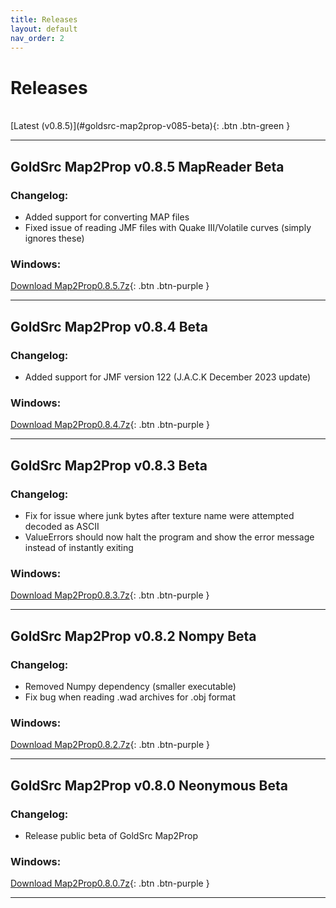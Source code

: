 ```yaml
---
title: Releases
layout: default
nav_order: 2
---
```


# Releases

<br>
[Latest (v0.8.5)](#goldsrc-map2prop-v085-beta){: .btn .btn-green }

---

## GoldSrc Map2Prop v0.8.5 MapReader <span class="label label-blue">Beta</span>

### Changelog:

* Added support for converting MAP files
* Fixed issue of reading JMF files with Quake III/Volatile curves (simply ignores these)

### Windows:<br>
[Download Map2Prop0.8.5.7z](releases/Map2Prop0.8.5.7z){: .btn .btn-purple }

---

## GoldSrc Map2Prop v0.8.4 <span class="label label-blue">Beta</span>

### Changelog:

* Added support for JMF version 122 (J.A.C.K December 2023 update)

### Windows:<br>
[Download Map2Prop0.8.4.7z](releases/Map2Prop0.8.4.7z){: .btn .btn-purple }

---

## GoldSrc Map2Prop v0.8.3 <span class="label label-blue">Beta</span>

### Changelog:

* Fix for issue where junk bytes after texture name were attempted decoded as ASCII
* ValueErrors should now halt the program and show the error message instead of instantly exiting

### Windows:<br>
[Download Map2Prop0.8.3.7z](releases/Map2Prop0.8.3.7z){: .btn .btn-purple }

---

## GoldSrc Map2Prop v0.8.2 Nompy <span class="label label-blue">Beta</span>

### Changelog:

* Removed Numpy dependency (smaller executable)
* Fix bug when reading .wad archives for .obj format

### Windows:<br>
[Download Map2Prop0.8.2.7z](releases/Map2Prop0.8.2.7z){: .btn .btn-purple }

---

## GoldSrc Map2Prop v0.8.0 Neonymous <span class="label label-blue">Beta</span>

### Changelog:

* Release public beta of GoldSrc Map2Prop

### Windows:<br>
[Download Map2Prop0.8.0.7z](releases/Map2Prop0.8.0.7z){: .btn .btn-purple }

---

